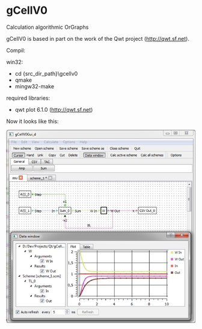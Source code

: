 gCellV0
=======

Calculation algorithmic OrGraphs

gCellV0 is based in part on the work of
the Qwt project (http://qwt.sf.net).

Compil:

win32:
- cd {src_dir_path}\gcellv0
- qmake
- mingw32-make

required libraries:
- qwt plot 6.1.0 (http://qwt.sf.net)

Now it looks like this:

![logo](Img/scr1.jpg)
